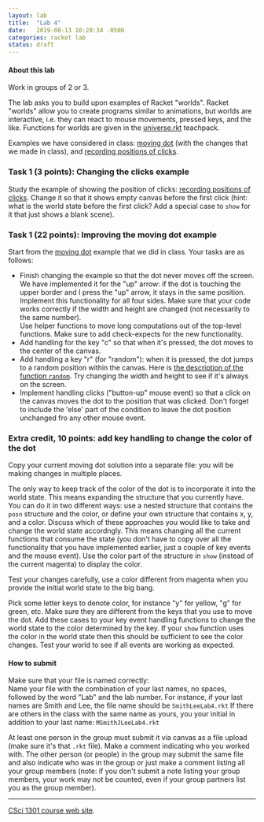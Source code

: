 ```yaml
---
layout: lab
title:  "Lab 4"
date:   2019-08-13 10:28:34 -0500
categories: racket lab
status: draft
---
```


#### About this lab

Work in groups of 2 or 3.

The lab asks you to build upon examples of Racket \"worlds\". Racket
\"worlds\" allow you to create programs similar to animations, but
worlds are interactive, i.e. they can react to mouse movements, pressed
keys, and the like. Functions for worlds are given in the
[universe.rkt](http://docs.racket-lang.org/teachpack/2htdpuniverse.html)
teachpack.

Examples we have considered in class: [moving
dot](../examples/moving-dot-solution.rkt) (with the changes that we made
in class), and [recording positions of
clicks](../examples/show-clicks.rkt).

### Task 1 (3 points): Changing the clicks example

Study the example of showing the position of clicks: [recording
positions of clicks](../examples/show-clicks.rkt). Change it so that it
shows empty canvas before the first click (hint: what is the world state
before the first click? Add a special case to `show` for it that just
shows a blank scene).

### Task 1 (22 points): Improving the moving dot example

Start from the [moving dot](../examples/moving-dot-solution.rkt) example
that we did in class. Your tasks are as follows:

-   Finish changing the example so that the dot never moves off the
    screen. We have implemented it for the \"up\" arrow: if the dot is
    touching the upper border and I press the \"up\" arrow, it stays in
    the same position. Implement this functionality for all four sides.
    Make sure that your code works correctly if the width and height are
    changed (not necessarily to the same number).\
    Use helper functions to move long computations out of the top-level
    functions. Make sure to add check-expects for the new functionality.
-   Add handling for the key \"c\" so that when it\'s pressed, the dot
    moves to the center of the canvas.
-   Add handling a key \"r\" (for \"random\"): when it is pressed, the
    dot jumps to a random position within the canvas. Here is [the
    description of the function
    `random`](http://docs.racket-lang.org/htdp-langs/beginner.html#%28def._htdp-beginner._%28%28lib._lang%2Fhtdp-beginner..rkt%29._random%29%29).
    Try changing the width and height to see if it\'s always on the
    screen.
-   Implement handling clicks (\"button-up\" mouse event) so that a
    click on the canvas moves the dot to the position that was clicked.
    Don\'t forget to include the \'else\' part of the condition to leave
    the dot position unchanged fro any other mouse event.

### Extra credit, 10 points: add key handling to change the color of the dot

Copy your current moving dot solution into a separate file: you will be
making changes in multiple places.

The only way to keep track of the color of the dot is to incorporate it
into the world state. This means expanding the structure that you
currently have. You can do it in two different ways: use a nested
structure that contains the `posn` structure and the color, or define
your own structure that contains x, y, and a color. Discuss which of
these approaches you would like to take and change the world state
accordngly. This means changing all the current functions that consume
the state (you don\'t have to copy over all the functionality that you
have implemented earlier, just a couple of key events and the mouse
event). Use the color part of the structure in `show` (instead of the
current magenta) to display the color.

Test your changes carefully, use a color different from magenta when you
provide the initial world state to the big bang.

Pick some letter keys to denote color, for instance \"y\" for yellow,
\"g\" for green, etc. Make sure they are different from the keys that
you use to move the dot. Add these cases to your key event handling
functions to change the world state to the color determined by the key.
If your `show` function uses the color in the world state then this
should be sufficient to see the color changes. Test your world to see if
all events are working as expected.

#### How to submit

Make sure that your file is named correctly:\
Name your file with the combination of your last names, no spaces,
followed by the word \"Lab\" and the lab number. For instance, if your
last names are Smith and Lee, the file name should be `SmithLeeLab4.rkt`
If there are others in the class with the same name as yours, you your
initial in addition to your last name: `MSmithJLeeLab4.rkt`

At least one person in the group must submit it via canvas as a file
upload (make sure it\'s that `.rkt` file). Make a comment indicating who
you worked with. The other person (or people) in the group may submit
the same file and also indicate who was in the group or just make a
comment listing all your group members (note: if you don\'t submit a
note listing your group members, your work may not be counted, even if
your group partners list you as the group member).

------------------------------------------------------------------------

[CSci 1301 course web site](../index.html).
